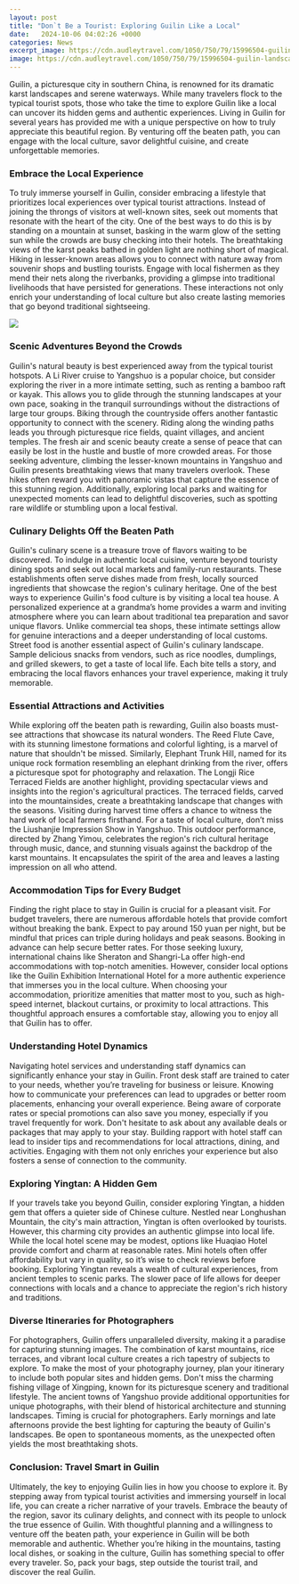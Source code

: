 ```yaml
---
layout: post
title: "Don`t Be a Tourist: Exploring Guilin Like a Local"
date:   2024-10-06 04:02:26 +0000
categories: News
excerpt_image: https://cdn.audleytravel.com/1050/750/79/15996504-guilin-landscape.jpg
image: https://cdn.audleytravel.com/1050/750/79/15996504-guilin-landscape.jpg
---
```


Guilin, a picturesque city in southern China, is renowned for its dramatic karst landscapes and serene waterways. While many travelers flock to the typical tourist spots, those who take the time to explore Guilin like a local can uncover its hidden gems and authentic experiences. Living in Guilin for several years has provided me with a unique perspective on how to truly appreciate this beautiful region. By venturing off the beaten path, you can engage with the local culture, savor delightful cuisine, and create unforgettable memories.
### Embrace the Local Experience
To truly immerse yourself in Guilin, consider embracing a lifestyle that prioritizes local experiences over typical tourist attractions. Instead of joining the throngs of visitors at well-known sites, seek out moments that resonate with the heart of the city. One of the best ways to do this is by standing on a mountain at sunset, basking in the warm glow of the setting sun while the crowds are busy checking into their hotels. The breathtaking views of the karst peaks bathed in golden light are nothing short of magical.
Hiking in lesser-known areas allows you to connect with nature away from souvenir shops and bustling tourists. Engage with local fishermen as they mend their nets along the riverbanks, providing a glimpse into traditional livelihoods that have persisted for generations. These interactions not only enrich your understanding of local culture but also create lasting memories that go beyond traditional sightseeing.

![](https://cdn.audleytravel.com/1050/750/79/15996504-guilin-landscape.jpg)
### Scenic Adventures Beyond the Crowds
Guilin's natural beauty is best experienced away from the typical tourist hotspots. A Li River cruise to Yangshuo is a popular choice, but consider exploring the river in a more intimate setting, such as renting a bamboo raft or kayak. This allows you to glide through the stunning landscapes at your own pace, soaking in the tranquil surroundings without the distractions of large tour groups.
Biking through the countryside offers another fantastic opportunity to connect with the scenery. Riding along the winding paths leads you through picturesque rice fields, quaint villages, and ancient temples. The fresh air and scenic beauty create a sense of peace that can easily be lost in the hustle and bustle of more crowded areas.
For those seeking adventure, climbing the lesser-known mountains in Yangshuo and Guilin presents breathtaking views that many travelers overlook. These hikes often reward you with panoramic vistas that capture the essence of this stunning region. Additionally, exploring local parks and waiting for unexpected moments can lead to delightful discoveries, such as spotting rare wildlife or stumbling upon a local festival.
### Culinary Delights Off the Beaten Path
Guilin's culinary scene is a treasure trove of flavors waiting to be discovered. To indulge in authentic local cuisine, venture beyond touristy dining spots and seek out local markets and family-run restaurants. These establishments often serve dishes made from fresh, locally sourced ingredients that showcase the region's culinary heritage.
One of the best ways to experience Guilin's food culture is by visiting a local tea house. A personalized experience at a grandma’s home provides a warm and inviting atmosphere where you can learn about traditional tea preparation and savor unique flavors. Unlike commercial tea shops, these intimate settings allow for genuine interactions and a deeper understanding of local customs.
Street food is another essential aspect of Guilin's culinary landscape. Sample delicious snacks from vendors, such as rice noodles, dumplings, and grilled skewers, to get a taste of local life. Each bite tells a story, and embracing the local flavors enhances your travel experience, making it truly memorable.
### Essential Attractions and Activities
While exploring off the beaten path is rewarding, Guilin also boasts must-see attractions that showcase its natural wonders. The Reed Flute Cave, with its stunning limestone formations and colorful lighting, is a marvel of nature that shouldn't be missed. Similarly, Elephant Trunk Hill, named for its unique rock formation resembling an elephant drinking from the river, offers a picturesque spot for photography and relaxation.
The Longji Rice Terraced Fields are another highlight, providing spectacular views and insights into the region's agricultural practices. The terraced fields, carved into the mountainsides, create a breathtaking landscape that changes with the seasons. Visiting during harvest time offers a chance to witness the hard work of local farmers firsthand.
For a taste of local culture, don’t miss the Liushanjie Impression Show in Yangshuo. This outdoor performance, directed by Zhang Yimou, celebrates the region's rich cultural heritage through music, dance, and stunning visuals against the backdrop of the karst mountains. It encapsulates the spirit of the area and leaves a lasting impression on all who attend.
### Accommodation Tips for Every Budget
Finding the right place to stay in Guilin is crucial for a pleasant visit. For budget travelers, there are numerous affordable hotels that provide comfort without breaking the bank. Expect to pay around 150 yuan per night, but be mindful that prices can triple during holidays and peak seasons. Booking in advance can help secure better rates.
For those seeking luxury, international chains like Sheraton and Shangri-La offer high-end accommodations with top-notch amenities. However, consider local options like the Guilin Exhibition International Hotel for a more authentic experience that immerses you in the local culture.
When choosing your accommodation, prioritize amenities that matter most to you, such as high-speed internet, blackout curtains, or proximity to local attractions. This thoughtful approach ensures a comfortable stay, allowing you to enjoy all that Guilin has to offer.
### Understanding Hotel Dynamics
Navigating hotel services and understanding staff dynamics can significantly enhance your stay in Guilin. Front desk staff are trained to cater to your needs, whether you’re traveling for business or leisure. Knowing how to communicate your preferences can lead to upgrades or better room placements, enhancing your overall experience.
Being aware of corporate rates or special promotions can also save you money, especially if you travel frequently for work. Don't hesitate to ask about any available deals or packages that may apply to your stay.
Building rapport with hotel staff can lead to insider tips and recommendations for local attractions, dining, and activities. Engaging with them not only enriches your experience but also fosters a sense of connection to the community.
### Exploring Yingtan: A Hidden Gem
If your travels take you beyond Guilin, consider exploring Yingtan, a hidden gem that offers a quieter side of Chinese culture. Nestled near Longhushan Mountain, the city's main attraction, Yingtan is often overlooked by tourists. However, this charming city provides an authentic glimpse into local life.
While the local hotel scene may be modest, options like Huaqiao Hotel provide comfort and charm at reasonable rates. Mini hotels often offer affordability but vary in quality, so it’s wise to check reviews before booking.
Exploring Yingtan reveals a wealth of cultural experiences, from ancient temples to scenic parks. The slower pace of life allows for deeper connections with locals and a chance to appreciate the region's rich history and traditions. 
### Diverse Itineraries for Photographers
For photographers, Guilin offers unparalleled diversity, making it a paradise for capturing stunning images. The combination of karst mountains, rice terraces, and vibrant local culture creates a rich tapestry of subjects to explore. To make the most of your photography journey, plan your itinerary to include both popular sites and hidden gems.
Don't miss the charming fishing village of Xingping, known for its picturesque scenery and traditional lifestyle. The ancient towns of Yangshuo provide additional opportunities for unique photographs, with their blend of historical architecture and stunning landscapes.
Timing is crucial for photographers. Early mornings and late afternoons provide the best lighting for capturing the beauty of Guilin's landscapes. Be open to spontaneous moments, as the unexpected often yields the most breathtaking shots.
### Conclusion: Travel Smart in Guilin
Ultimately, the key to enjoying Guilin lies in how you choose to explore it. By stepping away from typical tourist activities and immersing yourself in local life, you can create a richer narrative of your travels. Embrace the beauty of the region, savor its culinary delights, and connect with its people to unlock the true essence of Guilin.
With thoughtful planning and a willingness to venture off the beaten path, your experience in Guilin will be both memorable and authentic. Whether you’re hiking in the mountains, tasting local dishes, or soaking in the culture, Guilin has something special to offer every traveler. So, pack your bags, step outside the tourist trail, and discover the real Guilin.